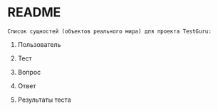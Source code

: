 # README

    Cписок сущностей (объектов реального мира) для проекта TestGuru:

 1. Пользователь

 2. Тест

 3. Вопрос

 4. Ответ

 5. Результаты теста

